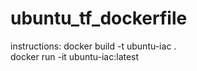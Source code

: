 # ubuntu_tf_dockerfile

instructions:
 docker build -t ubuntu-iac .   
 docker run -it ubuntu-iac:latest  
